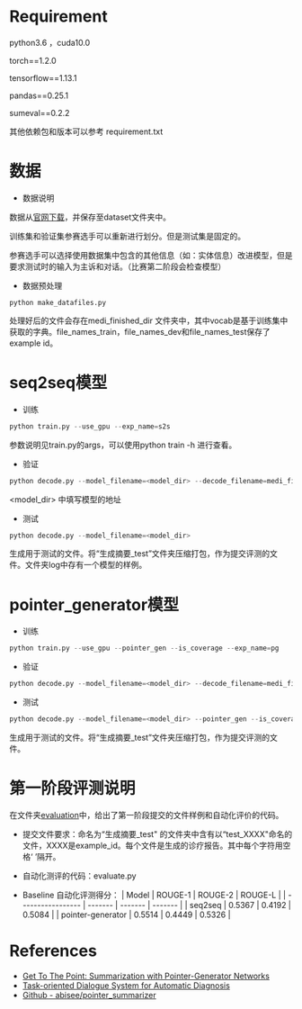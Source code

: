 # Requirement

python3.6 ，cuda10.0

torch==1.2.0

tensorflow==1.13.1

pandas==0.25.1

sumeval==0.2.2

其他依赖包和版本可以参考 requirement.txt

# 数据

* 数据说明

数据从[官网下载](http://210.16.187.147:20023/download)，并保存至dataset文件夹中。

训练集和验证集参赛选手可以重新进行划分。但是测试集是固定的。

参赛选手可以选择使用数据集中包含的其他信息（如：实体信息）改进模型，但是要求测试时的输入为主诉和对话。（比赛第二阶段会检查模型）

* 数据预处理

```
python make_datafiles.py 
```

处理好后的文件会存在medi_finished_dir 文件夹中，其中vocab是基于训练集中获取的字典。file_names_train，file_names_dev和file_names_test保存了example id。

# seq2seq模型

- 训练

 ```python
python train.py --use_gpu --exp_name=s2s 
 ```

参数说明见train.py的args，可以使用python train -h 进行查看。

* 验证

```python
python decode.py --model_filename=<model_dir> --decode_filename=medi_finished_dir/dev.bin --mode=dev --compute_rouge  --output_filenames=medi_finished_dir/file_names_dev
```

<model_dir> 中填写模型的地址

* 测试

```python
python decode.py --model_filename=<model_dir>
```

生成用于测试的文件。将“生成摘要_test”文件夹压缩打包，作为提交评测的文件。文件夹log中存有一个模型的样例。

# pointer_generator模型

* 训练

```python
python train.py --use_gpu --pointer_gen --is_coverage --exp_name=pg
```

* 验证

``` python
python decode.py --model_filename=<model_dir> --decode_filename=medi_finished_dir/dev.bin --mode=dev --compute_rouge  --output_filenames=medi_finished_dir/file_names_dev --pointer_gen --is_coverage 
```

* 测试

```python
python decode.py --model_filename=<model_dir> --pointer_gen --is_coverage
```
生成用于测试的文件。将“生成摘要_test”文件夹压缩打包，作为提交评测的文件。


# 第一阶段评测说明

在文件夹[evaluation](https://github.com/Guardianzc/MedicalChatBox/edit/main/track2/evaluation)中，给出了第一阶段提交的文件样例和自动化评价的代码。

- 提交文件要求：命名为“生成摘要_test" 的文件夹中含有以“test_XXXX"命名的文件，XXXX是example_id。每个文件是生成的诊疗报告。其中每个字符用空格‘ ’隔开。

- 自动化测评的代码：evaluate.py

- Baseline 自动化评测得分：
| Model             | ROUGE-1 | ROUGE-2 | ROUGE-L |
| ----------------- | ------- | ------- | ------- |
| seq2seq           | 0.5367  | 0.4192  | 0.5084  |
| pointer-generator | 0.5514  | 0.4449  | 0.5326  |

# References
- [Get To The Point: Summarization with Pointer-Generator Networks](https://arxiv.org/abs/1704.04368)
- [Task-oriented Dialogue System for Automatic Diagnosis](https://www.aclweb.org/anthology/P18-2033.pdf)
- [Github - abisee/pointer_summarizer](https://github.com/abisee/pointer-generator)


